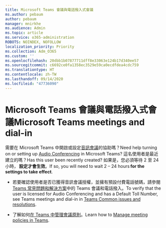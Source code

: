 ```yaml
---
title: Microsoft Teams 會議與電話撥入式會議
ms.author: pebaum
author: pebaum
manager: mnirkhe
ms.audience: Admin
ms.topic: article
ms.service: o365-administration
ROBOTS: NOINDEX, NOFOLLOW
localization_priority: Priority
ms.collection: Adm_O365
ms.custom: ''
ms.openlocfilehash: 20dbb1b07877711dff8e33063e124b17d340ee57
ms.sourcegitcommit: c6692ce0fa1358ec3529e59ca0ecdfdea4cdc759
ms.translationtype: HT
ms.contentlocale: zh-TW
ms.lasthandoff: 09/14/2020
ms.locfileid: "47736090"
---
```

# <a name="microsoft-teams-meetings-and-dial-in"></a><span data-ttu-id="0f91f-102">Microsoft Teams 會議與電話撥入式會議</span><span class="sxs-lookup"><span data-stu-id="0f91f-102">Microsoft Teams meetings and dial-in</span></span>

<span data-ttu-id="0f91f-103">需要在 Microsoft Teams 中開啟或設定[音訊會議](https://docs.microsoft.com/microsoftteams/audio-conferencing-in-office-365)的協助嗎？</span><span class="sxs-lookup"><span data-stu-id="0f91f-103">Need help turning on or setting up [Audio Conferencing](https://docs.microsoft.com/microsoftteams/audio-conferencing-in-office-365) in Microsoft Teams?</span></span> <span data-ttu-id="0f91f-104">這名使用者是最近建立的嗎？</span><span class="sxs-lookup"><span data-stu-id="0f91f-104">Has this user been recently created?</span></span> <span data-ttu-id="0f91f-105">如果是，您必須等待 2 至 24 小時， **設定才會生效**。</span><span class="sxs-lookup"><span data-stu-id="0f91f-105">If so, you will need to wait 2 – 24 hours **for the settings to take effect**.</span></span>

- <span data-ttu-id="0f91f-106">若要確認使用者是否已獲得音訊會議授權，並擁有預設付費電話號碼，請參閱 [Teams 常見問題和解決方案](https://docs.microsoft.com/microsoftteams/known-issues)中的 Teams 會議和電話撥入。</span><span class="sxs-lookup"><span data-stu-id="0f91f-106">To verify that the user is licensed for Audio Conferencing and has a Default Toll Number, see Teams meetings and dial-in in [Teams Common issues and resolutions](https://docs.microsoft.com/microsoftteams/known-issues).</span></span>

- <span data-ttu-id="0f91f-107">了解如何[在 Teams 中管理會議原則](https://docs.microsoft.com/microsoftteams/meeting-policies-in-teams)。</span><span class="sxs-lookup"><span data-stu-id="0f91f-107">Learn how to [Manage meeting policies in Teams](https://docs.microsoft.com/microsoftteams/meeting-policies-in-teams).</span></span> 
